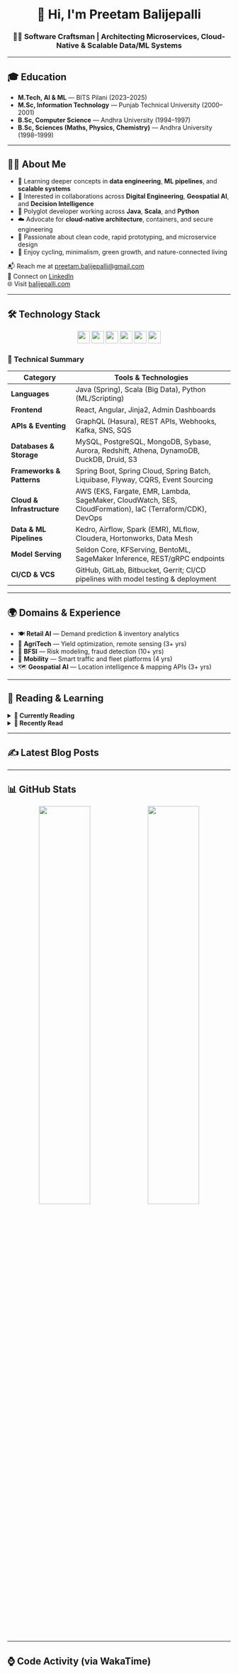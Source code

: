 <h1 align="center">👋 Hi, I'm Preetam Balijepalli</h1>
<h3 align="center">👨‍💻 Software Craftsman | Architecting Microservices, Cloud-Native & Scalable Data/ML Systems</h3>

---

## 🎓 Education

- **M.Tech, AI & ML** — BITS Pilani (2023–2025)  
- **M.Sc, Information Technology** — Punjab Technical University (2000–2001)  
- **B.Sc, Computer Science** — Andhra University (1994–1997)  
- **B.Sc, Sciences (Maths, Physics, Chemistry)** — Andhra University (1998–1999)

---

## 🧑‍💻 About Me

- 🌱 Learning deeper concepts in **data engineering**, **ML pipelines**, and **scalable systems**
- 👯 Interested in collaborations across **Digital Engineering**, **Geospatial AI**, and **Decision Intelligence**
- 🧠 Polyglot developer working across **Java**, **Scala**, and **Python**
- ☁️ Advocate for **cloud-native architecture**, containers, and secure engineering
- 🧪 Passionate about clean code, rapid prototyping, and microservice design
- 🚴 Enjoy cycling, minimalism, green growth, and nature-connected living

📬 Reach me at [preetam.balijepalli@gmail.com](mailto:preetam.balijepalli@gmail.com)  
🔗 Connect on [LinkedIn](https://www.linkedin.com/in/preetambalijepalli)  
🌐 Visit [balijepalli.com](https://www.balijepalli.com)

---

## 🛠️ Technology Stack

<p align="center">
  <img src="https://cdn.jsdelivr.net/gh/devicons/devicon/icons/amazonwebservices/amazonwebservices-original-wordmark.svg" width="28"/>
  <img src="https://cdn.jsdelivr.net/gh/devicons/devicon/icons/docker/docker-original-wordmark.svg" width="28"/>
  <img src="https://cdn.jsdelivr.net/gh/devicons/devicon/icons/java/java-original-wordmark.svg" width="28"/>
  <img src="https://cdn.jsdelivr.net/gh/devicons/devicon/icons/scala/scala-original-wordmark.svg" width="28"/>
  <img src="https://cdn.jsdelivr.net/gh/devicons/devicon/icons/python/python-original-wordmark.svg" width="28"/>
  <img src="https://cdn.jsdelivr.net/gh/devicons/devicon/icons/linux/linux-original.svg" width="28"/>
</p>

### 🔧 Technical Summary

| Category                  | Tools & Technologies                                                                 |
|--------------------------|---------------------------------------------------------------------------------------|
| **Languages**            | Java (Spring), Scala (Big Data), Python (ML/Scripting)                               |
| **Frontend**             | React, Angular, Jinja2, Admin Dashboards                                              |
| **APIs & Eventing**      | GraphQL (Hasura), REST APIs, Webhooks, Kafka, SNS, SQS                               |
| **Databases & Storage**  | MySQL, PostgreSQL, MongoDB, Sybase, Aurora, Redshift, Athena, DynamoDB, DuckDB, Druid, S3 |
| **Frameworks & Patterns**| Spring Boot, Spring Cloud, Spring Batch, Liquibase, Flyway, CQRS, Event Sourcing     |
| **Cloud & Infrastructure**| AWS (EKS, Fargate, EMR, Lambda, SageMaker, CloudWatch, SES, CloudFormation), IaC (Terraform/CDK), DevOps |
| **Data & ML Pipelines**  | Kedro, Airflow, Spark (EMR), MLflow, Cloudera, Hortonworks, Data Mesh                |
| **Model Serving**        | Seldon Core, KFServing, BentoML, SageMaker Inference, REST/gRPC endpoints            |
| **CI/CD & VCS**          | GitHub, GitLab, Bitbucket, Gerrit; CI/CD pipelines with model testing & deployment   |

---

## 🌍 Domains & Experience

- 🍽️ **Retail AI** — Demand prediction & inventory analytics  
- 🌾 **AgriTech** — Yield optimization, remote sensing (3+ yrs)  
- 🏦 **BFSI** — Risk modeling, fraud detection (10+ yrs)  
- 🚦 **Mobility** — Smart traffic and fleet platforms (4 yrs)  
- 🗺️ **Geospatial AI** — Location intelligence & mapping APIs (3+ yrs)

---

## 📘 Reading & Learning

<details>
<summary><strong>📖 Currently Reading</strong></summary>

- [Interpretable Machine Learning with Python](https://www.goodreads.com/review/show/4107740869) — Serg Masís  
- [Building ML Pipelines](https://www.goodreads.com/review/show/4090293298) — Hannes Hapke  
- [Designing Data-Intensive Applications](https://www.goodreads.com/review/show/4082824567) — Martin Kleppmann  
- [ML Powered Applications](https://www.goodreads.com/review/show/4082800090) — Emmanuel Ameisen  
- [Monolith to Microservices](https://www.goodreads.com/review/show/4082788557) — Sam Newman  
- [Agile Data Warehouse Design](https://www.goodreads.com/review/show/1467445940) — Lawrence Corr  
- [Agile Testing](https://www.goodreads.com/review/show/725323085) — Lisa Crispin  
- [Growing OO Software, Guided by Tests](https://www.goodreads.com/review/show/725322992) — Steve Freeman  

</details>

<details>
<summary><strong>📗 Recently Read</strong></summary>

- [AWS ML Specialty Guide](https://www.goodreads.com/review/show/4107734458) — Somanath Nanda  
- [Mastering ML on AWS](https://www.goodreads.com/review/show/4107738196) — Saket Mengle  
- [Data Algorithms](https://www.goodreads.com/review/show/1662462673) — Mahmoud Parsian  
- [Programming Interviews Exposed](https://www.goodreads.com/review/show/443922912) — John Mongan  
- [Planning for Big Data](https://www.goodreads.com/review/show/440025029) — Edd Wilder-James  

</details>

---

## ✍️ Latest Blog Posts
<!-- BLOG-POST-LIST:START -->
<!-- BLOG-POST-LIST:END -->

---

## 📊 GitHub Stats

<p align="center">
  <img width="48%" src="https://github-readme-stats.vercel.app/api?username=balijepalli&show_icons=true&theme=radical" />
  <img width="48%" src="https://github-readme-streak-stats.herokuapp.com/?user=balijepalli&theme=radical" />
</p>

---

## ⌚ Code Activity (via WakaTime)

<!--START_SECTION:waka-->
<!--END_SECTION:waka-->
